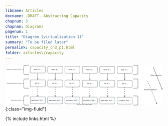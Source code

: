```yaml
---
libname: Articles
docname: -DRAFT- Abstracting Capacity
chapnum: 3
chapnam: Diagrams
pagenum: 1
title: "Diagram (virtualization.1)"
summary: "To be filed later"
permalink: capacity_ch3_p1.html
folder: articles\/capacity
---
```


![image](./capacity-virt-1.drawio.svg){:class="img-fluid"}

{% include links.html %}